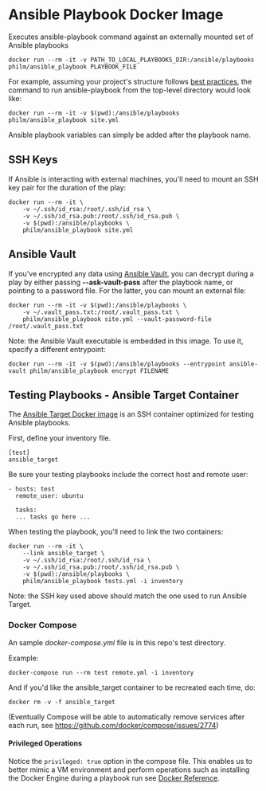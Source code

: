 # Ansible Playbook Docker Image

Executes ansible-playbook command against an externally mounted set of Ansible playbooks

```
docker run --rm -it -v PATH_TO_LOCAL_PLAYBOOKS_DIR:/ansible/playbooks philm/ansible_playbook PLAYBOOK_FILE
```

For example, assuming your project's structure follows [best practices](http://docs.ansible.com/ansible/playbooks_best_practices.html#directory-layout), the command to run ansible-playbook from the top-level directory would look like:

```
docker run --rm -it -v $(pwd):/ansible/playbooks philm/ansible_playbook site.yml
```

Ansible playbook variables can simply be added after the playbook name.

## SSH Keys

If Ansible is interacting with external machines, you'll need to mount an SSH key pair for the duration of the play:

```
docker run --rm -it \
    -v ~/.ssh/id_rsa:/root/.ssh/id_rsa \
    -v ~/.ssh/id_rsa.pub:/root/.ssh/id_rsa.pub \
    -v $(pwd):/ansible/playbooks \
    philm/ansible_playbook site.yml
```

## Ansible Vault

If you've encrypted any data using [Ansible Vault](http://docs.ansible.com/ansible/playbooks_vault.html), you can decrypt during a play by either passing **--ask-vault-pass** after the playbook name, or pointing to a password file. For the latter, you can mount an external file:

```
docker run --rm -it -v $(pwd):/ansible/playbooks \
    -v ~/.vault_pass.txt:/root/.vault_pass.txt \
    philm/ansible_playbook site.yml --vault-password-file /root/.vault_pass.txt
```                    

Note: the Ansible Vault executable is embedded in this image. To use it, specify a different entrypoint:

```
docker run --rm -it -v $(pwd):/ansible/playbooks --entrypoint ansible-vault philm/ansible_playbook encrypt FILENAME
```

## Testing Playbooks - Ansible Target Container

The [Ansible Target Docker image](https://github.com/philm/ansible_target) is an SSH container optimized for testing Ansible playbooks.

First, define your inventory file.

```
[test]
ansible_target
```

Be sure your testing playbooks include the correct host and remote user:

```
- hosts: test
  remote_user: ubuntu

  tasks:
  ... tasks go here ...
```

When testing the playbook, you'll need to link the two containers:

```
docker run --rm -it \
    --link ansible_target \
    -v ~/.ssh/id_rsa:/root/.ssh/id_rsa \
    -v ~/.ssh/id_rsa.pub:/root/.ssh/id_rsa.pub \
    -v $(pwd):/ansible/playbooks \
    philm/ansible_playbook tests.yml -i inventory
```

Note: the SSH key used above should match the one used to run Ansible Target.

### Docker Compose

An sample *docker-compose.yml* file is in this repo's test directory.

Example:
```
docker-compose run --rm test remote.yml -i inventory
```

And if you'd like the ansible_target container to be recreated each time, do:
```
docker rm -v -f ansible_target
```

(Eventually Compose will be able to automatically remove services after each run, see https://github.com/docker/compose/issues/2774)

#### Privileged Operations

Notice the ```privileged: true``` option in the compose file. This enables us to better mimic a VM environment and perform operations such as installing the Docker Engine during a playbook run see [Docker Reference](https://docs.docker.com/engine/reference/commandline/run/#full-container-capabilities-privileged).
